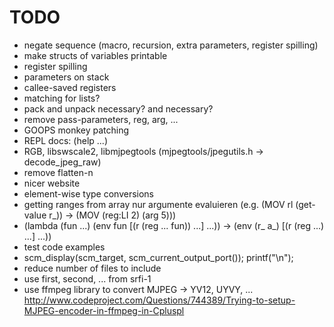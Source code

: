# TODO

* negate sequence (macro, recursion, extra parameters, register spilling)
* make structs of variables printable
* register spilling
* parameters on stack
* callee-saved registers
* matching for lists?
* pack and unpack necessary? <int> and <bool> necessary?
* remove pass-parameters, reg, arg, ...
* GOOPS monkey patching
* REPL docs: (help ...)
* RGB, libswscale2, libmjpegtools (mjpegtools/jpegutils.h -> decode_jpeg_raw)
* remove flatten-n
* nicer website
* element-wise type conversions
* getting ranges from array
  nur argumente evaluieren (e.g. (MOV rl (get-value r_)) -> (MOV (reg:LI 2) (arg 5)))
* (lambda (fun ...) (env fun [(r (reg ... fun)) ...] ...)) ->
  (env (r_ a_) [(r (reg ...) ...] ...))
* test code examples
* scm_display(scm_target, scm_current_output_port()); printf("\n");
* reduce number of files to include
* use first, second, ... from srfi-1
* use ffmpeg library to convert MJPEG -> YV12, UYVY, ...
  http://www.codeproject.com/Questions/744389/Trying-to-setup-MJPEG-encoder-in-ffmpeg-in-Cpluspl
